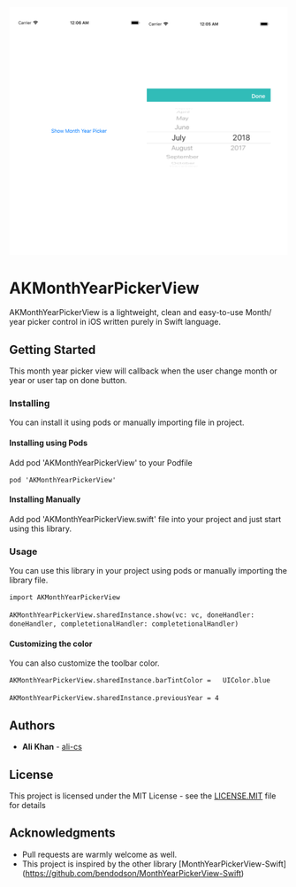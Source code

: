 <p align="center" >
  <img src="AKMonthYearPickerView.png" title="AKMonthYearPickerView logo" float=left>
</p>

# AKMonthYearPickerView

AKMonthYearPickerView is a lightweight, clean and easy-to-use Month/ year picker control in iOS written purely in Swift language.

## Getting Started

This month year picker view will callback when the user change month or year or user tap on done button. 

### Installing

You can install it using pods or manually importing file in project.

#### Installing using Pods

Add pod 'AKMonthYearPickerView' to your Podfile

```
pod 'AKMonthYearPickerView' 
```


#### Installing Manually

Add pod 'AKMonthYearPickerView.swift' file into your project and just start using this library.


### Usage

You can use this library in your project using pods or manually importing the library file.

```
import AKMonthYearPickerView

AKMonthYearPickerView.sharedInstance.show(vc: vc, doneHandler: doneHandler, completetionalHandler: completetionalHandler)

```

#### Customizing the color

You can also customize the toolbar color.

```
AKMonthYearPickerView.sharedInstance.barTintColor =   UIColor.blue

AKMonthYearPickerView.sharedInstance.previousYear = 4

```

## Authors

* **Ali Khan** - [ali-cs](https://github.com/ali-cs)


## License

This project is licensed under the MIT License - see the [LICENSE.MIT](LICENSE.MIT) file for details

## Acknowledgments

* Pull requests are warmly welcome as well.
* This project is inspired by the other library [MonthYearPickerView-Swift]
 (https://github.com/bendodson/MonthYearPickerView-Swift)

